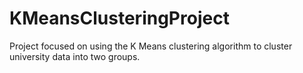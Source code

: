 # KMeansClusteringProject
Project focused on using the K Means clustering algorithm to cluster university data into two groups.

